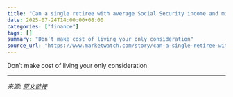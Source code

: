 ```yaml
---
title: "Can a single retiree with average Social Security income and minimal savings live comfortably abroad?"
date: 2025-07-24T14:00:00+08:00
categories: ["finance"]
tags: []
summary: "Don’t make cost of living your only consideration"
source_url: "https://www.marketwatch.com/story/can-a-single-retiree-with-average-social-security-income-and-minimal-savings-live-comfortably-abroad-ef89be2a?mod=mw_rss_topstories"
---
```


Don’t make cost of living your only consideration

---

*来源: [原文链接](https://www.marketwatch.com/story/can-a-single-retiree-with-average-social-security-income-and-minimal-savings-live-comfortably-abroad-ef89be2a?mod=mw_rss_topstories)*

